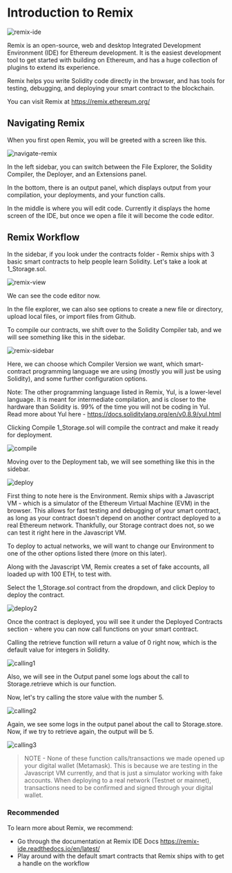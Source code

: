 # Introduction to Remix

![remix-ide](https://user-images.githubusercontent.com/16539849/173646901-81144afc-36aa-418c-be7f-70477b627ced.png)

Remix is an open-source, web and desktop Integrated Development Environment (IDE) for Ethereum development. It is the easiest development tool to get started with building on Ethereum, and has a huge collection of plugins to extend its experience.

Remix helps you write Solidity code directly in the browser, and has tools for testing, debugging, and deploying your smart contract to the blockchain.

You can visit Remix at https://remix.ethereum.org/

## Navigating Remix
When you first open Remix, you will be greeted with a screen like this.

![navigate-remix](https://i.imgur.com/4RqBi40.png)

In the left sidebar, you can switch between the File Explorer, the Solidity Compiler, the Deployer, and an Extensions panel.

In the bottom, there is an output panel, which displays output from your compilation, your deployments, and your function calls.

In the middle is where you will edit code. Currently it displays the home screen of the IDE, but once we open a file it will become the code editor.

## Remix Workflow
In the sidebar, if you look under the contracts folder - Remix ships with 3 basic smart contracts to help people learn Solidity. Let's take a look at 1_Storage.sol.

![remix-view](https://i.imgur.com/OdGQABf.png)

We can see the code editor now.

In the file explorer, we can also see options to create a new file or directory, upload local files, or import files from Github.

To compile our contracts, we shift over to the Solidity Compiler tab, and we will see something like this in the sidebar.

![remix-sidebar](https://i.imgur.com/kr0a26J.png)

Here, we can choose which Compiler Version we want, which smart-contract programming language we are using (mostly you will just be using Solidity), and some further configuration options.

Note: The other programming language listed in Remix, Yul, is a lower-level language. It is meant for intermediate compilation, and is closer to the hardware than Solidity is. 99% of the time you will not be coding in Yul. Read more about Yul here - https://docs.soliditylang.org/en/v0.8.9/yul.html

Clicking Compile 1_Storage.sol will compile the contract and make it ready for deployment.

![compile](https://i.imgur.com/KieTxyw.png)

Moving over to the Deployment tab, we will see something like this in the sidebar.

![deploy](https://i.imgur.com/NzlQ3kM.png)

First thing to note here is the Environment. Remix ships with a Javascript VM - which is a simulator of the Ethereum Virtual Machine (EVM) in the browser. This allows for fast testing and debugging of your smart contract, as long as your contract doesn't depend on another contract deployed to a real Ethereum network. Thankfully, our Storage contract does not, so we can test it right here in the Javascript VM.

To deploy to actual networks, we will want to change our Environment to one of the other options listed there (more on this later).

Along with the Javascript VM, Remix creates a set of fake accounts, all loaded up with 100 ETH, to test with.

Select the 1_Storage.sol contract from the dropdown, and click Deploy to deploy the contract.

![deploy2](https://i.imgur.com/mjfULEw.png)

Once the contract is deployed, you will see it under the Deployed Contracts section - where you can now call functions on your smart contract.

Calling the retrieve function will return a value of 0 right now, which is the default value for integers in Solidity.

![calling1](https://i.imgur.com/B0tBUt0.png)

Also, we will see in the Output panel some logs about the call to Storage.retrieve which is our function.

Now, let's try calling the store value with the number 5.

![calling2](https://i.imgur.com/m3BwJCc.png)

Again, we see some logs in the output panel about the call to Storage.store. Now, if we try to retrieve again, the output will be 5.

![calling3](https://i.imgur.com/8PdOvHf.png)

>NOTE - None of these function calls/transactions we made opened up your digital wallet (Metamask). This is because we are testing in the Javascript VM currently, and that is just a simulator working with fake accounts. When deploying to a real network (Testnet or mainnet), transactions need to be confirmed and signed through your digital wallet.

### Recommended
To learn more about Remix, we recommend:

- Go through the documentation at Remix IDE Docs https://remix-ide.readthedocs.io/en/latest/
- Play around with the default smart contracts that Remix ships with to get a handle on the workflow
